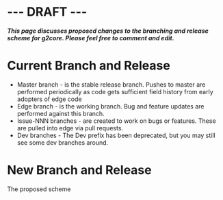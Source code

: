 # --- DRAFT ---
_**This page discusses proposed changes to the branching and release scheme for g2core. Please feel free to comment and edit.**_

# Current Branch and Release
* Master branch - is the stable release branch. Pushes to master are performed periodically as code gets sufficient field history from early adopters of edge code
* Edge branch - is the working branch. Bug and feature updates are performed against this branch. 
* Issue-NNN branches - are created to work on bugs or features. These are pulled into edge via pull requests. 
* Dev branches - The Dev prefix has been deprecated, but you may still see some dev branches around.

# New Branch and Release
The proposed scheme 